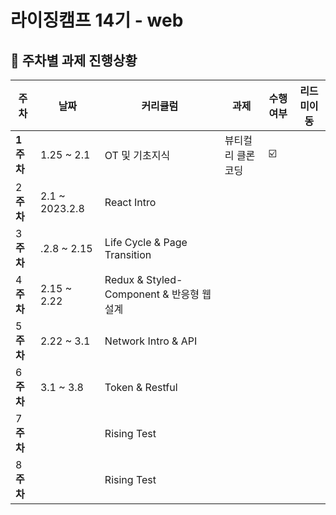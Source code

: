 # 라이징캠프 14기 - web

##  📌 주차별 과제 진행상황

|주차|날짜|커리큘럼|과제|수행여부|리드미이동|
|---|---|------|--|-----|------|
|**1주차** |1.25 ~ 2.1| OT 및 기초지식 | 뷰티컬리 클론코딩 | ☑️  |  |
|2**주차** |2.1 ~ 2023.2.8| React Intro |  |  |  |
|3**주차** |.2.8 ~ 2.15| Life Cycle & Page Transition  |  |  |
|4**주차** |2.15 ~ 2.22| Redux & Styled-Component & 반응형 웹 설계 |  |  |  |
|5**주차** |2.22 ~ 3.1| Network Intro & API |  |  |  |
|6**주차** |3.1 ~ 3.8| Token & Restful |  |  |  |
|7**주차** || Rising Test |  |  |  |
|8**주차** || Rising Test |  |  |  |


